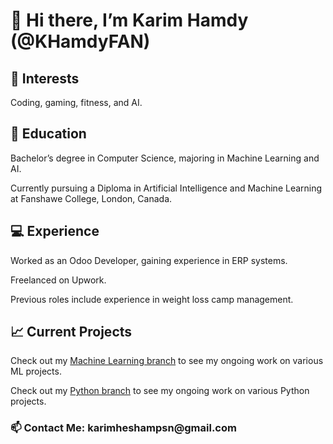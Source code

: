 <h1>👋 Hi there, I’m Karim Hamdy (@KHamdyFAN)</h1>


<h2>👀 Interests</h2>
Coding, gaming, fitness, and AI.


<h2>🌱 Education</h2>

Bachelor’s degree in Computer Science, majoring in Machine Learning and AI.

Currently pursuing a Diploma in Artificial Intelligence and Machine Learning at Fanshawe College, London, Canada.

<h2>💻 Experience</h2>

Worked as an Odoo Developer, gaining experience in ERP systems.

Freelanced on Upwork.

Previous roles include experience in weight loss camp management.

<h2>📈 Current Projects</h2>

Check out my [Machine Learning branch](https://github.com/KHamdyFAN/KHamdyFAN/tree/ML) to see my ongoing work on various ML projects.

Check out my [Python branch](https://github.com/KHamdyFAN/KHamdyFAN/tree/Python/Projects) to see my ongoing work on various Python projects.

<h3>📫 Contact Me: karimheshampsn@gmail.com</h3>
